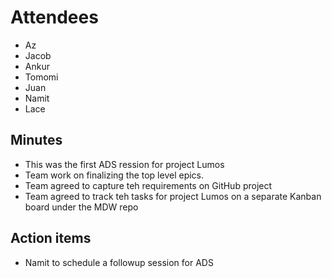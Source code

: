 # Attendees

* Az
* Jacob
* Ankur
* Tomomi
* Juan
* Namit
* Lace

## Minutes

* This was the first ADS ression for project Lumos
* Team work on finalizing the top level epics.
* Team agreed to capture teh requirements on GitHub project
* Team agreed to track teh tasks for project Lumos on a separate Kanban board under the MDW repo

## Action items

* Namit to schedule a followup session for ADS
